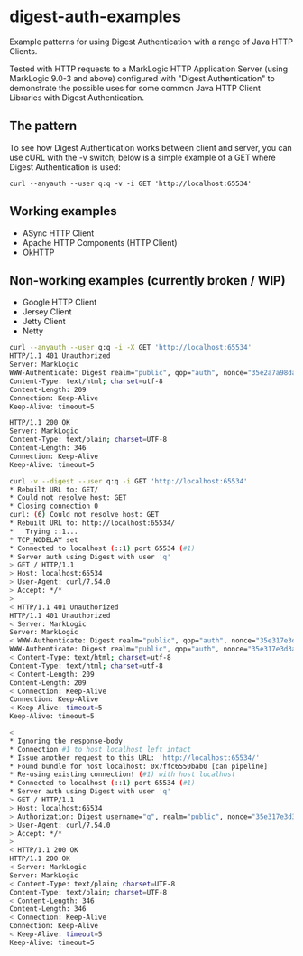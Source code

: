 # digest-auth-examples

Example patterns for using Digest Authentication with a range of Java HTTP Clients.

Tested with HTTP requests to a MarkLogic HTTP Application Server (using MarkLogic 9.0-3 and above) configured with "Digest Authentication" to demonstrate the possible uses for some common Java HTTP Client Libraries with Digest Authentication.

## The pattern

To see how Digest Authentication works between client and server, you can use cURL with the -v switch; below is a simple example of a GET where Digest Authentication is used:

```
curl --anyauth --user q:q -v -i GET 'http://localhost:65534'
```

## Working examples

- ASync HTTP Client
- Apache HTTP Components (HTTP Client)
- OkHTTP

## Non-working examples (currently broken / WIP)

- Google HTTP Client
- Jersey Client
- Jetty Client
- Netty


```bash
curl --anyauth --user q:q -i -X GET 'http://localhost:65534'
HTTP/1.1 401 Unauthorized
Server: MarkLogic
WWW-Authenticate: Digest realm="public", qop="auth", nonce="35e2a7a98da338:IZsXr6ZTryi4ct7ZtWMC7g==", opaque="23928c8c7e58e1ea"
Content-Type: text/html; charset=utf-8
Content-Length: 209
Connection: Keep-Alive
Keep-Alive: timeout=5

HTTP/1.1 200 OK
Server: MarkLogic
Content-Type: text/plain; charset=UTF-8
Content-Length: 346
Connection: Keep-Alive
Keep-Alive: timeout=5
```

```bash
curl -v --digest --user q:q -i GET 'http://localhost:65534'
* Rebuilt URL to: GET/
* Could not resolve host: GET
* Closing connection 0
curl: (6) Could not resolve host: GET
* Rebuilt URL to: http://localhost:65534/
*   Trying ::1...
* TCP_NODELAY set
* Connected to localhost (::1) port 65534 (#1)
* Server auth using Digest with user 'q'
> GET / HTTP/1.1
> Host: localhost:65534
> User-Agent: curl/7.54.0
> Accept: */*
>
< HTTP/1.1 401 Unauthorized
HTTP/1.1 401 Unauthorized
< Server: MarkLogic
Server: MarkLogic
< WWW-Authenticate: Digest realm="public", qop="auth", nonce="35e317e3d3a360:1iw2tpWDYJy6dL+tsV+V9g==", opaque="ade472824b98adc8"
WWW-Authenticate: Digest realm="public", qop="auth", nonce="35e317e3d3a360:1iw2tpWDYJy6dL+tsV+V9g==", opaque="ade472824b98adc8"
< Content-Type: text/html; charset=utf-8
Content-Type: text/html; charset=utf-8
< Content-Length: 209
Content-Length: 209
< Connection: Keep-Alive
Connection: Keep-Alive
< Keep-Alive: timeout=5
Keep-Alive: timeout=5

<
* Ignoring the response-body
* Connection #1 to host localhost left intact
* Issue another request to this URL: 'http://localhost:65534/'
* Found bundle for host localhost: 0x7ffc6550bab0 [can pipeline]
* Re-using existing connection! (#1) with host localhost
* Connected to localhost (::1) port 65534 (#1)
* Server auth using Digest with user 'q'
> GET / HTTP/1.1
> Host: localhost:65534
> Authorization: Digest username="q", realm="public", nonce="35e317e3d3a360:1iw2tpWDYJy6dL+tsV+V9g==", uri="/", cnonce="YzIwOTU5YzJmMGJjMTA0NGMxN2YyY2FlY2QzZjBiZjM=", nc=00000001, qop=auth, response="1e1e38d7a1550ec894a77df772b2f8be", opaque="ade472824b98adc8"
> User-Agent: curl/7.54.0
> Accept: */*
>
< HTTP/1.1 200 OK
HTTP/1.1 200 OK
< Server: MarkLogic
Server: MarkLogic
< Content-Type: text/plain; charset=UTF-8
Content-Type: text/plain; charset=UTF-8
< Content-Length: 346
Content-Length: 346
< Connection: Keep-Alive
Connection: Keep-Alive
< Keep-Alive: timeout=5
Keep-Alive: timeout=5

```